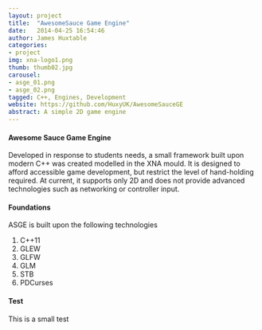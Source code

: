 ```yaml
---
layout: project
title:  "AwesomeSauce Game Engine"
date:   2014-04-25 16:54:46
author: James Huxtable
categories:
- project
img: xna-logo1.png
thumb: thumb02.jpg
carousel:
- asge_01.png
- asge_02.png
tagged: C++, Engines, Development
website: https://github.com/HuxyUK/AwesomeSauceGE
abstract: A simple 2D game engine
---
```

#### Awesome Sauce Game Engine
Developed in response to students needs, a small framework built upon modern C++ was created modelled in the XNA mould. It is designed to afford accessible game development, but restrict the level of hand-holding required. At current, it supports only 2D and does not provide advanced technologies such as networking or controller input. 

#### Foundations
ASGE is built upon the following technologies
1. C++11
2. GLEW
3. GLFW
4. GLM
5. STB
6. PDCurses

#### Test
This is a small test
